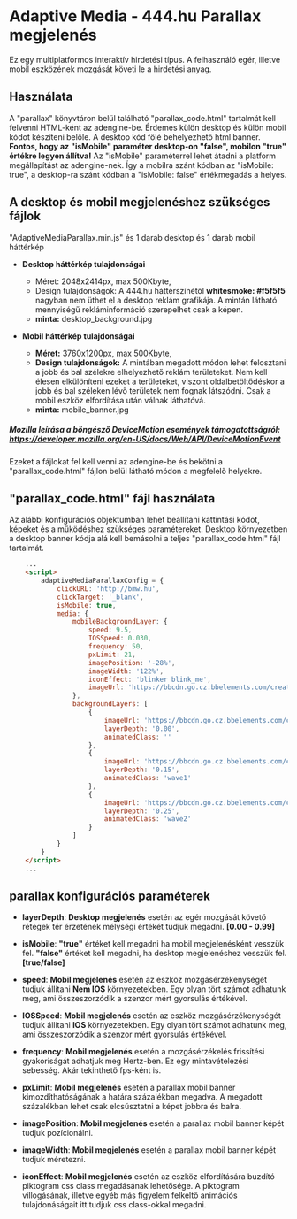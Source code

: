# Adaptive Media - 444.hu Parallax megjelenés

Ez egy multiplatformos interaktív hirdetési típus. A felhasználó egér, illetve mobil eszközének mozgását követi le a hirdetési anyag.

## Használata

A "parallax" könyvtáron belül található "parallax_code.html" tartalmát kell felvenni HTML-ként az adengine-be. 
Érdemes külön desktop és külön mobil kódot készíteni belőle. A desktop kód fölé behelyezhető html banner. **Fontos, hogy az "isMobile" paraméter desktop-on "false", mobilon "true" értékre legyen állítva!** Az "isMobile" paraméterrel lehet átadni a platform megállapítást az adengine-nek. Így a mobilra szánt kódban az "isMobile: true", a desktop-ra szánt kódban a "isMobile: false" értékmegadás a helyes. 

## A desktop és mobil megjelenéshez szükséges fájlok

"AdaptiveMediaParallax.min.js" és 1 darab desktop és 1 darab mobil háttérkép

* **Desktop háttérkép tulajdonságai**
    * Méret: 2048x2414px, max 500Kbyte,
    * Design tulajdonságok: A 444.hu háttérszínétől **whitesmoke: #f5f5f5** nagyban nem üthet el a desktop reklám grafikája. A mintán látható mennyiségű rekláminformáció szerepelhet csak a képen.
    * **minta:** desktop_background.jpg

* **Mobil háttérkép tulajdonságai**
    * **Méret:** 3760x1200px, max 500Kbyte,
    * **Design tulajdonságok:** A mintában megadott módon lehet felosztani a jobb és bal szélekre elhelyezhető reklám területeket. Nem kell élesen elkülöníteni ezeket a területeket, viszont oldalbetöltődéskor a jobb és bal széleken lévő területek nem fognak látszódni. Csak a mobil eszköz elfordítása után válnak láthatóvá. 
    * **minta:** mobile_banner.jpg

##### Mozilla leírása a böngésző DeviceMotion események támogatottságról: https://developer.mozilla.org/en-US/docs/Web/API/DeviceMotionEvent

Ezeket a fájlokat fel kell venni az adengine-be és bekötni a "parallax_code.html" fájlon belül látható módon a megfelelő helyekre.

## "parallax_code.html" fájl használata

Az alábbi konfigurációs objektumban lehet beállítani kattintási kódot, képeket és a működéshez szükséges paramétereket. Desktop környezetben a desktop banner kódja alá kell bemásolni a teljes "parallax_code.html" fájl tartalmát.

```html
    ...
    <script>
        adaptiveMediaParallaxConfig = {
            clickURL: 'http://bmw.hu',
            clickTarget: '_blank',
            isMobile: true,
            media: {
                mobileBackgroundLayer: {
                    speed: 9.5,
                    IOSSpeed: 0.030,
                    frequency: 50,
                    pxLimit: 21,
                    imagePosition: '-28%',
                    imageWidth: '122%',
                    iconEffect: 'blinker blink_me',
                    imageUrl: 'https://bbcdn.go.cz.bbelements.com/creatives/....../...../.../mobile_banner.jpg',
                },
                backgroundLayers: [
                    {
                        imageUrl: 'https://bbcdn.go.cz.bbelements.com/creatives/....../...../.../desktop_background.jpg',
                        layerDepth: '0.00',
                        animatedClass: ''
                    },
                    {
                        imageUrl: 'https://bbcdn.go.cz.bbelements.com/creatives/....../...../.../gate_layer_2_.png',
                        layerDepth: '0.15',
                        animatedClass: 'wave1'
                    },
                    {
                        imageUrl: 'https://bbcdn.go.cz.bbelements.com/creatives/....../...../.../gate_layer_3_.png',
                        layerDepth: '0.25',
                        animatedClass: 'wave2'
                    }
                ]
            }
        }
    </script>
    ...
```

## parallax konfigurációs paraméterek
* **layerDepth**: **Desktop megjelenés** esetén az egér mozgását követő rétegek tér érzetének mélységi értékét tudjuk megadni. **[0.00 - 0.99]**

* **isMobile**: **"true"** értéket kell megadni ha mobil megjelenésként vesszük fel. **"false"** értéket kell megadni, ha desktop megjelenéshez vesszük fel. **[true/false]**
* **speed**: **Mobil megjelenés** esetén az eszköz mozgásérzékenységét tudjuk állítani **Nem IOS** környezetekben. Egy olyan tört számot adhatunk meg, ami összeszorzódik a szenzor mért gyorsulás értékével. 
* **IOSSpeed**: **Mobil megjelenés** esetén az eszköz mozgásérzékenységét tudjuk állítani **IOS** környezetekben. Egy olyan tört számot adhatunk meg, ami összeszorzódik a szenzor mért gyorsulás értékével. 
* **frequency**: **Mobil megjelenés** esetén a mozgásérzékelés frissítési gyakoriságát adhatjuk meg Hertz-ben. Ez egy mintavételezési sebesség. Akár tekinthető fps-ként is.
* **pxLimit**: **Mobil megjelenés** esetén a parallax mobil banner kimozdíthatóságának a határa százalékban megadva. A megadott százalékban lehet csak elcsúsztatni a képet jobbra és balra.
* **imagePosition**: **Mobil megjelenés** esetén a parallax mobil banner képét tudjuk pozícionálni.
* **imageWidth**: **Mobil megjelenés** esetén a parallax mobil banner képét tudjuk méretezni.
* **iconEffect**: **Mobil megjelenés** esetén az eszköz elfordítására buzdító piktogram css class megadásának lehetősége. A piktogram villogásának, illetve egyéb más figyelem felkeltő animációs tulajdonáságait itt tudjuk css class-okkal megadni.

